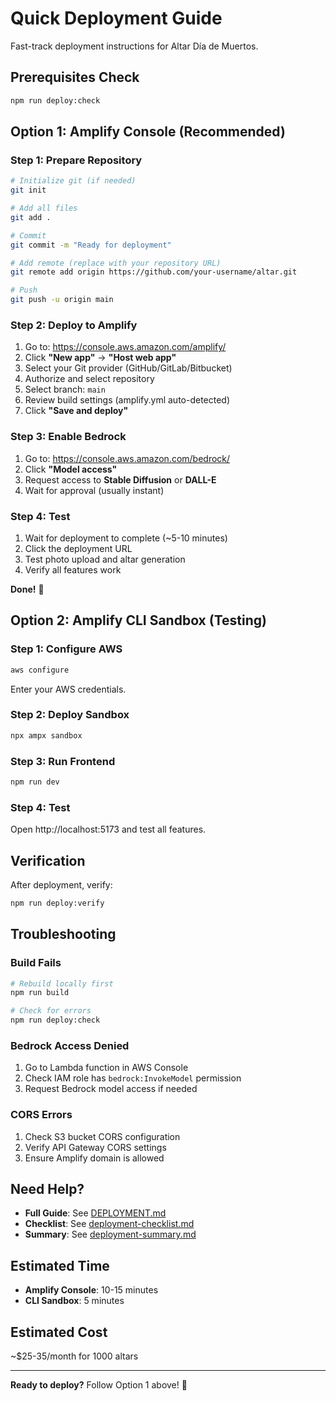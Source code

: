 # Quick Deployment Guide

Fast-track deployment instructions for Altar Día de Muertos.

## Prerequisites Check

```bash
npm run deploy:check
```

## Option 1: Amplify Console (Recommended)

### Step 1: Prepare Repository

```bash
# Initialize git (if needed)
git init

# Add all files
git add .

# Commit
git commit -m "Ready for deployment"

# Add remote (replace with your repository URL)
git remote add origin https://github.com/your-username/altar.git

# Push
git push -u origin main
```

### Step 2: Deploy to Amplify

1. Go to: https://console.aws.amazon.com/amplify/
2. Click **"New app"** → **"Host web app"**
3. Select your Git provider (GitHub/GitLab/Bitbucket)
4. Authorize and select repository
5. Select branch: `main`
6. Review build settings (amplify.yml auto-detected)
7. Click **"Save and deploy"**

### Step 3: Enable Bedrock

1. Go to: https://console.aws.amazon.com/bedrock/
2. Click **"Model access"**
3. Request access to **Stable Diffusion** or **DALL-E**
4. Wait for approval (usually instant)

### Step 4: Test

1. Wait for deployment to complete (~5-10 minutes)
2. Click the deployment URL
3. Test photo upload and altar generation
4. Verify all features work

**Done!** 🎉

## Option 2: Amplify CLI Sandbox (Testing)

### Step 1: Configure AWS

```bash
aws configure
```

Enter your AWS credentials.

### Step 2: Deploy Sandbox

```bash
npx ampx sandbox
```

### Step 3: Run Frontend

```bash
npm run dev
```

### Step 4: Test

Open http://localhost:5173 and test all features.

## Verification

After deployment, verify:

```bash
npm run deploy:verify
```

## Troubleshooting

### Build Fails

```bash
# Rebuild locally first
npm run build

# Check for errors
npm run deploy:check
```

### Bedrock Access Denied

1. Go to Lambda function in AWS Console
2. Check IAM role has `bedrock:InvokeModel` permission
3. Request Bedrock model access if needed

### CORS Errors

1. Check S3 bucket CORS configuration
2. Verify API Gateway CORS settings
3. Ensure Amplify domain is allowed

## Need Help?

- **Full Guide**: See [DEPLOYMENT.md](./DEPLOYMENT.md)
- **Checklist**: See [deployment-checklist.md](.kiro/specs/altar-dia-de-muertos/deployment-checklist.md)
- **Summary**: See [deployment-summary.md](.kiro/specs/altar-dia-de-muertos/deployment-summary.md)

## Estimated Time

- **Amplify Console**: 10-15 minutes
- **CLI Sandbox**: 5 minutes

## Estimated Cost

~$25-35/month for 1000 altars

---

**Ready to deploy?** Follow Option 1 above! 🚀
